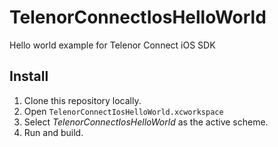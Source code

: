 # TelenorConnectIosHelloWorld
Hello world example for Telenor Connect iOS SDK

## Install
1. Clone this repository locally.
2. Open `TelenorConnectIosHelloWorld.xcworkspace`
3. Select _TelenorConnectIosHelloWorld_ as the active scheme.
4. Run and build.

